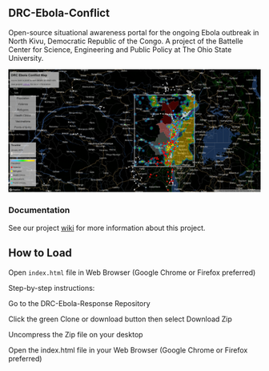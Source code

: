 ## DRC-Ebola-Conflict
Open-source situational awareness portal for the ongoing Ebola outbreak in North Kivu, Democratic Republic of the Congo. A project of the Battelle Center for Science, Engineering and Public Policy at The Ohio State University.

![](https://github.com/OSU-Battelle-Center/DRC-Ebola-Response/blob/master/Images/most_recent_master.png)

### Documentation
See our project [wiki](https://github.com/OSU-Battelle-Center/DRC-Ebola-Response/wiki) for more information about this project.

## How to Load
Open `index.html` file in Web Browser (Google Chrome or Firefox preferred)

Step-by-step instructions:

Go to the DRC-Ebola-Response Repository

Click the green Clone or download button then select Download Zip

Uncompress the Zip file on your desktop

Open the index.html file in your Web Browser (Google Chrome or Firefox preferred)
